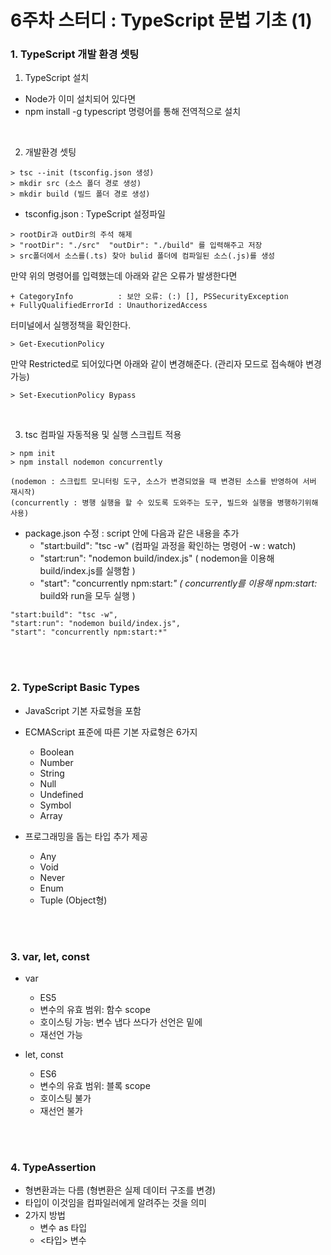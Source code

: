 # 6주차 스터디 : TypeScript 문법 기초 (1)

### 1. TypeScript 개발 환경 셋팅

1. TypeScript 설치

- Node가 이미 설치되어 있다면
- npm install -g typescript 명령어를 통해 전역적으로 설치

<br>

2. 개발환경 셋팅

```
> tsc --init (tsconfig.json 생성)
> mkdir src (소스 폴더 경로 생성)
> mkdir build (빌드 폴더 경로 생성)
```

- tsconfig.json : TypeScript 설정파일

```
> rootDir과 outDir의 주석 해제
> "rootDir": "./src"  "outDir": "./build" 를 입력해주고 저장
> src폴더에서 소스를(.ts) 찾아 bulid 폴더에 컴파일된 소스(.js)를 생성
```

만약 위의 명령어를 입력했는데 아래와 같은 오류가 발생한다면

```
+ CategoryInfo          : 보안 오류: (:) [], PSSecurityException
+ FullyQualifiedErrorId : UnauthorizedAccess
```

터미널에서 실행정책을 확인한다.

```
> Get-ExecutionPolicy
```

만약 Restricted로 되어있다면 아래와 같이 변경해준다. (관리자 모드로 접속해야 변경 가능)

```
> Set-ExecutionPolicy Bypass
```

<br>

3. tsc 컴파일 자동적용 및 실행 스크립트 적용

```
> npm init
> npm install nodemon concurrently

(nodemon : 스크립트 모니터링 도구, 소스가 변경되었을 때 변경된 소스를 반영하여 서버 재시작)
(concurrently : 병행 실행을 할 수 있도록 도와주는 도구, 빌드와 실행을 병행하기위해 사용)
```

- package.json 수정 : script 안에 다음과 같은 내용을 추가
  - "start:build": "tsc -w" (컴파일 과정을 확인하는 명령어 -w : watch)
  - "start:run": "nodemon build/index.js" ( nodemon을 이용해 build/index.js를 실행함 )
  - "start": "concurrently npm:start:_" ( concurrently를 이용해 npm:start:_ build와 run을 모두 실행 )

```
"start:build": "tsc -w",
"start:run": "nodemon build/index.js",
"start": "concurrently npm:start:*"
```

<br><br>

### 2. TypeScript Basic Types

- JavaScript 기본 자료형을 포함
- ECMAScript 표준에 따른 기본 자료형은 6가지

  - Boolean
  - Number
  - String
  - Null
  - Undefined
  - Symbol
  - Array

- 프로그래밍을 돕는 타입 추가 제공
  - Any
  - Void
  - Never
  - Enum
  - Tuple (Object형)

<br><br>

### 3. var, let, const

- var

  - ES5
  - 변수의 유효 범위: 함수 scope
  - 호이스팅 가능: 변수 냅다 쓰다가 선언은 밑에
  - 재선언 가능

- let, const
  - ES6
  - 변수의 유효 범위: 블록 scope
  - 호이스팅 불가
  - 재선언 불가

<br><br>

### 4. TypeAssertion

- 형변환과는 다름 (형변환은 실제 데이터 구조를 변경)
- 타입이 이것임을 컴파일러에게 알려주는 것을 의미
- 2가지 방법
  - 변수 as 타입
  - <타입> 변수
